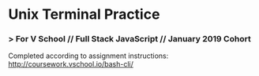 # Unix Terminal Practice
### > For V School // Full Stack JavaScript // January 2019 Cohort
Completed according to assignment instructions: http://coursework.vschool.io/bash-cli/
